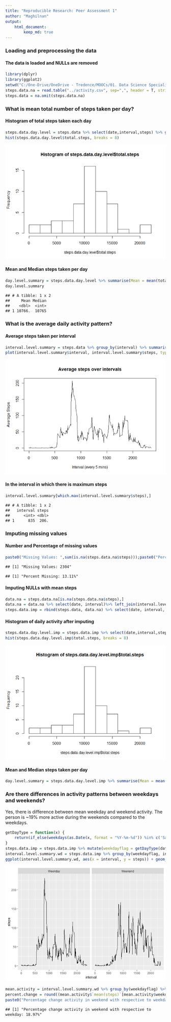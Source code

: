 ```yaml
---
title: "Reproducible Research: Peer Assessment 1"
author: "Maghilnan"
output: 
    html_document:
        keep_md: true
---
```



### Loading and preprocessing the data
#### The data is loaded and NULLs are removed


```r
library(dplyr)
library(ggplot2)
setwd("C:/One-Drive/OneDrive - Tredence/MOOCs/01. Data Science Specialization/05. Reproducible Research/01. Week Two PGA/RepData_PeerAssessment1")
steps.data.na = read.table("../activity.csv", sep=",", header = T, stringsAsFactors = F)
steps.data = na.omit(steps.data.na)
```


### What is mean total number of steps taken per day?
#### Histogram of total steps taken each day


```r
steps.data.day.level = steps.data %>% select(date,interval,steps) %>% group_by(date) %>% summarise(total.steps=sum(steps,na.rm = T), avg.steps=mean(steps, na.rm = T))
hist(steps.data.day.level$total.steps, breaks = 8)
```

![](PA1_template_files/figure-html/unnamed-chunk-2-1.png)<!-- -->

#### Mean and Median steps taken per day


```r
day.level.summary = steps.data.day.level %>% summarise(Mean = mean(total.steps, na.rm = T), Median = median(total.steps, na.rm = T))
day.level.summary
```

```
## # A tibble: 1 x 2
##     Mean Median
##    <dbl>  <int>
## 1 10766.  10765
```

### What is the average daily activity pattern?
#### Average steps taken per interval


```r
interval.level.summary = steps.data %>% group_by(interval) %>% summarise(steps = mean(steps, na.rm = T))
plot(interval.level.summary$interval, interval.level.summary$steps, type = 'l',xlab = "Interval (every 5 mins)", ylab = "Average Steps", main = "Average steps over intervals")
```

![](PA1_template_files/figure-html/unnamed-chunk-4-1.png)<!-- -->

#### In the interval in which there is maximum steps

```r
interval.level.summary[which.max(interval.level.summary$steps),]
```

```
## # A tibble: 1 x 2
##   interval steps
##      <int> <dbl>
## 1      835  206.
```

### Imputing missing values
#### Number and Percentage of missing values


```r
paste0("Missing Values: ",sum(is.na(steps.data.na$steps)));paste0("Percent Missing: ",round(mean(is.na(steps.data.na$steps))*100,2),"%")
```

```
## [1] "Missing Values: 2304"
```

```
## [1] "Percent Missing: 13.11%"
```

#### Imputing NULLs with mean steps


```r
data.na = steps.data.na[is.na(steps.data.na$steps),]
data.na = data.na %>% select(date, interval)%>% left_join(interval.level.summary, by = "interval") %>% mutate(steps = round(steps))
steps.data.imp = rbind(steps.data, data.na) %>% select(date, interval, steps) %>% arrange(date, interval)
```

#### Histogram of daily activity after imputing

```r
steps.data.day.level.imp = steps.data.imp %>% select(date,interval,steps) %>% group_by(date) %>% summarise(total.steps=sum(steps,na.rm = T), avg.steps=mean(steps, na.rm = T))
hist(steps.data.day.level.imp$total.steps, breaks = 8)
```

![](PA1_template_files/figure-html/unnamed-chunk-8-1.png)<!-- -->

#### Mean and Median steps taken per day

```r
day.level.summary = steps.data.day.level.imp %>% summarise(Mean = mean(total.steps, na.rm = T), Median = median(total.steps, na.rm = T))
```

### Are there differences in activity patterns between weekdays and weekends?

Yes, there is difference between mean weekday and weekend activity. The person is ~19% more active during the weekends compared to the weekdays.


```r
getDayType = function(x) {
    return(if_else(weekdays(as.Date(x, format = "%Y-%m-%d")) %in% c('Saturday','Sunday'),"Weekend","Weekday"))
}
steps.data.imp = steps.data.imp %>% mutate(weekdayflag = getDayType(date))
interval.level.summary.wd = steps.data.imp %>% group_by(weekdayflag, interval) %>% summarise(steps = mean(steps))
ggplot(interval.level.summary.wd, aes(x = interval, y = steps)) + geom_line() + facet_grid(. ~ weekdayflag)
```

![](PA1_template_files/figure-html/unnamed-chunk-10-1.png)<!-- -->


```r
mean.activity = interval.level.summary.wd %>% group_by(weekdayflag) %>% summarise(mean(steps))
percent.change = round((mean.activity$`mean(steps)`[mean.activity$weekdayflag=='Weekend'] - mean.activity$`mean(steps)`[mean.activity$weekdayflag=='Weekday'])/mean.activity$`mean(steps)`[mean.activity$weekdayflag=='Weekday'],4) * 100
paste0("Percentage change activity in weekend with respective to weekday: ",percent.change, "%")
```

```
## [1] "Percentage change activity in weekend with respective to weekday: 18.97%"
```
